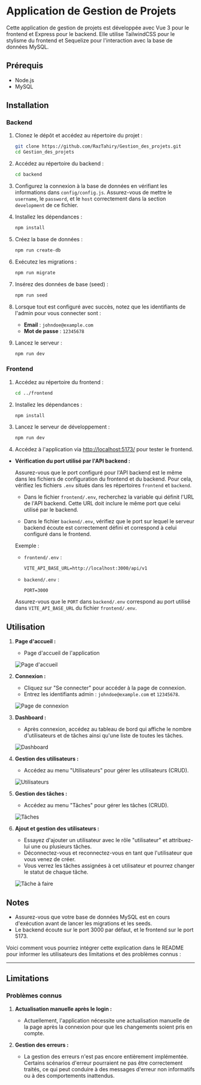 # Application de Gestion de Projets

Cette application de gestion de projets est développée avec Vue 3 pour le frontend et Express pour le backend. Elle utilise TailwindCSS pour le stylisme du frontend et Sequelize pour l'interaction avec la base de données MySQL.

## Prérequis

- Node.js
- MySQL

## Installation

### Backend

1. Clonez le dépôt et accédez au répertoire du projet :

   ```bash
   git clone https://github.com/RazTahiry/Gestion_des_projets.git
   cd Gestion_des_projets
   ```

2. Accédez au répertoire du backend :

   ```bash
   cd backend
   ```

3. Configurez la connexion à la base de données en vérifiant les informations dans `config/config.js`. Assurez-vous de mettre le `username`, le `password`, et le `host` correctement dans la section `development` de ce fichier.

4. Installez les dépendances :

   ```bash
   npm install
   ```

5. Créez la base de données :

   ```bash
   npm run create-db
   ```

6. Exécutez les migrations :

   ```bash
   npm run migrate
   ```

7. Insérez des données de base (seed) :

   ```bash
   npm run seed
   ```

8. Lorsque tout est configuré avec succès, notez que les identifiants de l'admin pour vous connecter sont :

   - **Email** : `johndoe@example.com`
   - **Mot de passe** : `12345678`

9. Lancez le serveur :

   ```bash
   npm run dev
   ```

### Frontend

1. Accédez au répertoire du frontend :

   ```bash
   cd ../frontend
   ```

2. Installez les dépendances :

   ```bash
   npm install
   ```

3. Lancez le serveur de développement :

   ```bash
   npm run dev
   ```

4. Accédez à l'application via [http://localhost:5173/](http://localhost:5173/) pour tester le frontend.


- **Vérification du port utilisé par l'API backend :**

  Assurez-vous que le port configuré pour l'API backend est le même dans les fichiers de configuration du frontend et du backend. Pour cela, vérifiez les fichiers `.env` situés dans les répertoires `frontend` et `backend`.

  - Dans le fichier `frontend/.env`, recherchez la variable qui définit l'URL de l'API backend. Cette URL doit inclure le même port que celui utilisé par le backend.

  - Dans le fichier `backend/.env`, vérifiez que le port sur lequel le serveur backend écoute est correctement défini et correspond à celui configuré dans le frontend.

  Exemple :

  - `frontend/.env` :

    ```plaintext
    VITE_API_BASE_URL=http://localhost:3000/api/v1
    ```

  - `backend/.env` :
    ```plaintext
    PORT=3000
    ```

  Assurez-vous que le `PORT` dans `backend/.env` correspond au port utilisé dans `VITE_API_BASE_URL` du fichier `frontend/.env`.

## Utilisation

1. **Page d'accueil :**

   - Page d'accueil de l'application

   ![Page d'accueil](screenshoots/landing_page.png)

2. **Connexion :**

   - Cliquez sur "Se connecter" pour accéder à la page de connexion.
   - Entrez les identifiants admin : `johndoe@example.com` et `12345678`.
   
   ![Page de connexion](screenshoots/login.png)

3. **Dashboard :**

   - Après connexion, accédez au tableau de bord qui affiche le nombre d'utilisateurs et de tâches ainsi qu'une liste de toutes les tâches.
   
   ![Dashboard](screenshoots/dashboard.png)

4. **Gestion des utilisateurs :**

   - Accédez au menu "Utilisateurs" pour gérer les utilisateurs (CRUD).
   
   ![Utilisateurs](screenshoots/utilisateurs.png)

5. **Gestion des tâches :**

   - Accédez au menu "Tâches" pour gérer les tâches (CRUD).
   
   ![Tâches](screenshoots/tache_admin.png)

6. **Ajout et gestion des utilisateurs :**

   - Essayez d'ajouter un utilisateur avec le rôle "utilisateur" et attribuez-lui une ou plusieurs tâches.
   - Déconnectez-vous et reconnectez-vous en tant que l'utilisateur que vous venez de créer.
   - Vous verrez les tâches assignées à cet utilisateur et pourrez changer le statut de chaque tâche.
   
   ![Tâche à faire](screenshoots/tache_utilisateur.png)

## Notes

- Assurez-vous que votre base de données MySQL est en cours d'exécution avant de lancer les migrations et les seeds.
- Le backend écoute sur le port 3000 par défaut, et le frontend sur le port 5173.


Voici comment vous pourriez intégrer cette explication dans le README pour informer les utilisateurs des limitations et des problèmes connus :

---

## Limitations

### Problèmes connus

1. **Actualisation manuelle après le login :**
   - Actuellement, l'application nécessite une actualisation manuelle de la page après la connexion pour que les changements soient pris en compte.

2. **Gestion des erreurs :**
   - La gestion des erreurs n'est pas encore entièrement implémentée. Certains scénarios d'erreur pourraient ne pas être correctement traités, ce qui peut conduire à des messages d'erreur non informatifs ou à des comportements inattendus.
